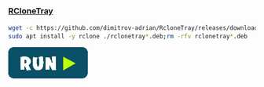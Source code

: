 ### [RCloneTray](https://github.com/dimitrov-adrian/RcloneTray)
```bash
wget -c https://github.com/dimitrov-adrian/RcloneTray/releases/download/v1.0.0/rclonetray_1.0.0_amd64.deb
sudo apt install -y rclone ./rclonetray*.deb;rm -rfv rclonetray*.deb
```
[![bashrun-url](../resources/bashrun.png)](br:https://raw.githubusercontent.com/rauldipeas/Unity-XP/master/extras/rclonetray.md)
